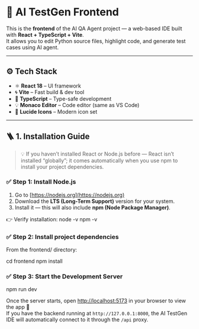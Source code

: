# 🧪 AI TestGen Frontend

This is the **frontend** of the AI QA Agent project — a web-based IDE built with **React + TypeScript + Vite**.  
It allows you to edit Python source files, highlight code, and generate test cases using AI agent.

---

## ⚙️ Tech Stack
- ⚛️ **React 18** – UI framework
- 🌀 **Vite** – Fast build & dev tool
- 🧩 **TypeScript** – Type-safe development
- 💡 **Monaco Editor** – Code editor (same as VS Code)
- 🧭 **Lucide Icons** – Modern icon set

---

## 🪜 1. Installation Guide

> 💡 If you haven’t installed React or Node.js before — React isn’t installed “globally”; it comes automatically when you use npm to install your project dependencies.

### ✅ Step 1: Install Node.js
1. Go to [https://nodejs.org](https://nodejs.org)
2. Download the **LTS (Long-Term Support)** version for your system.
3. Install it — this will also include **npm (Node Package Manager)**.

👉 Verify installation:
node -v
npm -v

### ✅ Step 2: Install project dependencies
From the frontend/ directory:

cd frontend
npm install

### ✅ Step 3: Start the Development Server
npm run dev


Once the server starts, open [http://localhost:5173](http://localhost:5173) in your browser to view the app 🎉  
If you have the backend running at `http://127.0.0.1:8000`, the AI TestGen IDE will automatically connect to it through the `/api` proxy.
